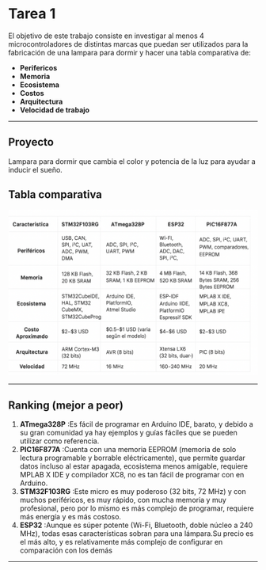 # Tarea 1 

 El objetivo de este trabajo consiste en investigar al menos 4 microcontroladores de distintas marcas que puedan ser utilizados para la fabricación de una lampara para dormir y hacer una tabla comparativa de:

- **Perifericos**  
- **Memoria** 
- **Ecosistema** 
- **Costos** 
- **Arquitectura** 
- **Velocidad de trabajo** 

---

## Proyecto
Lampara para dormir que cambia el color y potencia de la luz para ayudar a inducir el sueño.

## Tabla comparativa

![Tabla comparativa](../recursos/imgs/Tabla_comparativa_primer_tarea.png)

---

## Ranking (mejor a peor)
1. **ATmega328P** :Es fácil de programar en Arduino IDE, barato, y debido a su gran comunidad ya hay ejemplos y guías fáciles que se pueden utilizar como referencia.
2. **PIC16F877A** :Cuenta con una memoria EEPROM (memoria de solo lectura programable y borrable eléctricamente), que permite guardar datos incluso al estar apagada, ecosistema menos amigable, requiere MPLAB X IDE y compilador XC8, no es tan fácil de programar con en Arduino.
3. **STM32F103RG** :Este micro es muy poderoso (32 bits, 72 MHz) y con muchos periféricos, es muy rápido, con mucha memoria y muy profesional, pero por lo mismo es más complejo de programar, requiere más energía y es más costoso.
4. **ESP32** :Aunque es súper potente (Wi-Fi, Bluetooth, doble núcleo a 240 MHz), todas esas características sobran para una lámpara.Su precio es el más alto, y es relativamente más complejo de configurar en comparación con los demás

---



